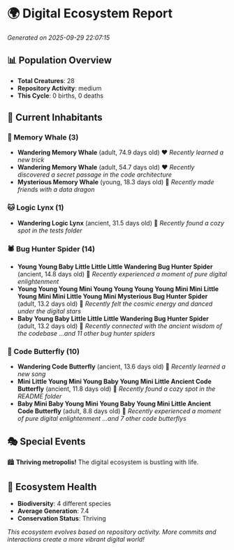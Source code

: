 # 🌍 Digital Ecosystem Report
*Generated on 2025-09-29 22:07:15*

## 📊 Population Overview
- **Total Creatures**: 28
- **Repository Activity**: medium
- **This Cycle**: 0 births, 0 deaths

## 👥 Current Inhabitants

### 🐋 Memory Whale (3)
- **Wandering Memory Whale** (adult, 74.9 days old) ❤️
  *Recently learned a new trick*
- **Wandering Memory Whale** (adult, 54.7 days old) ❤️
  *Recently discovered a secret passage in the code architecture*
- **Mysterious Memory Whale** (young, 18.3 days old) 💚
  *Recently made friends with a data dragon*

### 🐱 Logic Lynx (1)
- **Wandering Logic Lynx** (ancient, 31.5 days old) 💛
  *Recently found a cozy spot in the tests folder*

### 🕷️ Bug Hunter Spider (14)
- **Young Young Baby Little Little Little Wandering Bug Hunter Spider** (ancient, 14.8 days old) 💛
  *Recently experienced a moment of pure digital enlightenment*
- **Young Young Young Mini Young Young Young Young Mini Mini Little Young Mini Mini Little Young Mini Mysterious Bug Hunter Spider** (adult, 13.2 days old) 💛
  *Recently felt the cosmic energy and danced under the digital stars*
- **Baby Young Baby Little Little Little Wandering Bug Hunter Spider** (adult, 13.2 days old) 💚
  *Recently connected with the ancient wisdom of the codebase*
  *...and 11 other bug hunter spiders*

### 🦋 Code Butterfly (10)
- **Wandering Code Butterfly** (ancient, 13.6 days old) 💛
  *Recently learned a new song*
- **Mini Little Young Mini Young Baby Young Mini Little Ancient Code Butterfly** (ancient, 11.8 days old) 💛
  *Recently found a cozy spot in the README folder*
- **Baby Mini Baby Young Mini Young Baby Young Mini Little Ancient Code Butterfly** (adult, 8.8 days old) 💚
  *Recently experienced a moment of pure digital enlightenment*
  *...and 7 other code butterflys*

## 🎭 Special Events

🏙️ **Thriving metropolis!** The digital ecosystem is bustling with life.

## 🔬 Ecosystem Health
- **Biodiversity**: 4 different species
- **Average Generation**: 7.4
- **Conservation Status**: Thriving

*This ecosystem evolves based on repository activity. More commits and interactions create a more vibrant digital world!*